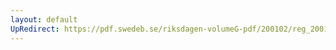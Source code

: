 ```yaml
---
layout: default
UpRedirect: https://pdf.swedeb.se/riksdagen-volumeG-pdf/200102/reg_200102/reg_200102_0189.pdf
---
```


